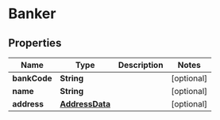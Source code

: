 
# Banker

## Properties
Name | Type | Description | Notes
------------ | ------------- | ------------- | -------------
**bankCode** | **String** |  |  [optional]
**name** | **String** |  |  [optional]
**address** | [**AddressData**](AddressData.md) |  |  [optional]



